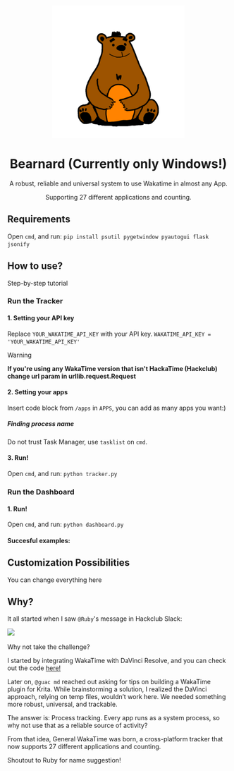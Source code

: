 <div align="center">
<br />
<img src="/site/public/bearnard.png" width="300">
<br />
<h1>Bearnard (Currently only Windows!)</h1>
<p>A robust, reliable and universal system to use Wakatime in almost any App.</p>
<p>Supporting 27 different applications and counting.</p>
</div>

## Requirements
Open `cmd`, and run:
```pip install psutil pygetwindow pyautogui flask jsonify```

## How to use?
Step-by-step tutorial

### Run the Tracker

#### 1. Setting your API key
Replace `YOUR_WAKATIME_API_KEY` with your API key.
```WAKATIME_API_KEY = 'YOUR_WAKATIME_API_KEY'```

> [!WARNING]
> **If you're using any WakaTime version that isn't HackaTime (Hackclub) change url param in urllib.request.Request**

#### 2. Setting your apps
Insert code block from `/apps` in `APPS`, you can add as many apps you want:)

##### Finding process name
Do not trust Task Manager, use `tasklist` on `cmd`.

#### 3. Run!
Open `cmd`, and run:
```python tracker.py```

### Run the Dashboard

#### 1. Run!
Open `cmd`, and run:
```python dashboard.py```

#### Succesful examples:

## Customization Possibilities

You can change everything here

## Why?

It all started when I saw `@Ruby`'s message in Hackclub Slack:

![](https://hc-cdn.hel1.your-objectstorage.com/s/v3/44717835baa50c8142934a877a0af0276202c2c4_image.png)

Why not take the challenge?

I started by integrating WakaTime with DaVinci Resolve, and you can check out the code [here!](https://github.com/LucasHT22/davinci-resolve-wakatime/)

Later on, `@guac md` reached out asking for tips on building a WakaTime plugin for Krita. While brainstorming a solution, I realized the DaVinci approach, relying on temp files, wouldn’t work here. We needed something more robust, universal, and trackable.

The answer is: Process tracking. Every app runs as a system process, so why not use that as a reliable source of activity?

From that idea, General WakaTime was born, a cross-platform tracker that now supports 27 different applications and counting.

Shoutout to Ruby for name suggestion!